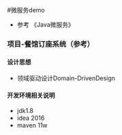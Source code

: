 #微服务demo
- 参考 《Java微服务》

### 项目-餐馆订座系统（参考）
#### 设计思想
* 领域驱动设计Domain-DrivenDesign
#### 开发环境相关说明
 * jdk1.8
 * idea 2016
 * maven
 11w